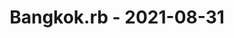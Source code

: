 ---
layout: post
title: Bangkok.rb - 2021-08-31
datetime: '2021-08-31T08:00:00-04:00'
name: Bangkok.rb
external_url: https://www.meetup.com/bangkok-rb/events/277275194/
online_event: false
year_month: 2021-08
---